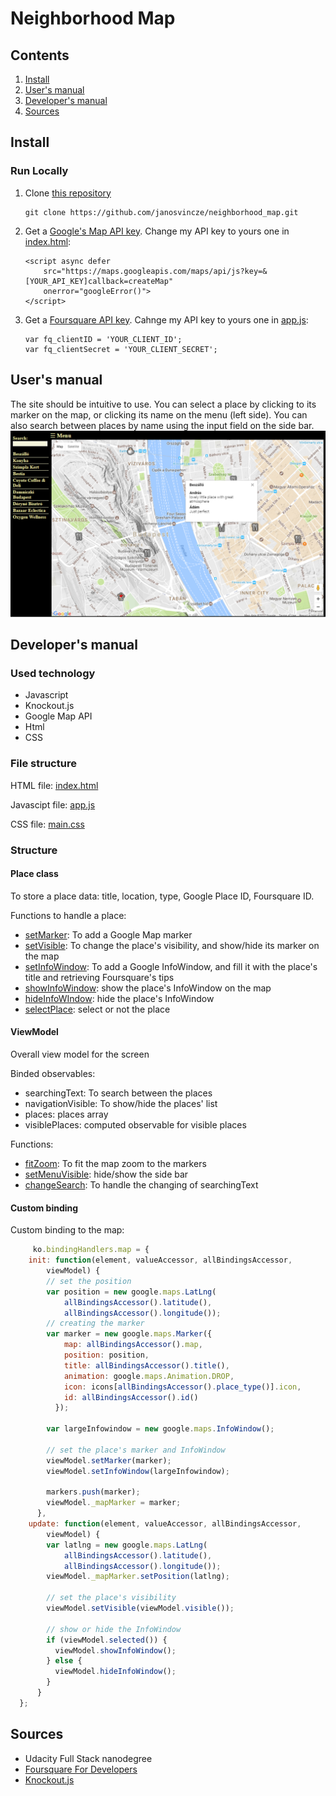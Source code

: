# Neighborhood Map
## Contents
1. [Install](#install)
2. [User's manual](#users-manual)
3. [Developer's manual](#developers-manual)
4. [Sources](#sources)

## Install
### Run Locally
 1. Clone [this repository](https://github.com/janosvincze/neighborhood_map.git)

    ```
    git clone https://github.com/janosvincze/neighborhood_map.git
    ```

 2. Get a [Google's Map API key](https://developers.google.com/maps/documentation/javascript/get-api-key).
  Change my API key to yours one in [index.html](https://github.com/janosvincze/neighborhood_map/blob/master/index.html#L64):

    ```
    <script async defer
        src="https://maps.googleapis.com/maps/api/js?key=&[YOUR_API_KEY]callback=createMap"
        onerror="googleError()">
    </script>
    ```

 3. Get a [Foursquare API key](https://foursquare.com/developers/register).
  Cahnge my API key to yours one in [app.js](https://github.com/janosvincze/neighborhood_map/blob/master/js/app.js#L7):

    ```
    var fq_clientID = 'YOUR_CLIENT_ID';
    var fq_clientSecret = 'YOUR_CLIENT_SECRET';
    ```

## User's manual
The site should be intuitive to use. You can select a place by clicking to its marker on the map, or clicking its name on the menu (left side). You can also search between places by name using the input field on the side bar.
![alt text][home_page_picture]


## Developer's manual

### Used technology
  * Javascript
  * Knockout.js
  * Google Map API
  * Html
  * CSS

### File structure

HTML file: [index.html](https://github.com/janosvincze/neighborhood_map/blob/master/index.html)

Javascipt file: [app.js](https://github.com/janosvincze/neighborhood_map/blob/master/js/app.js)

CSS file: [main.css](https://github.com/janosvincze/neighborhood_map/blob/master/static/main.css)

### Structure

#### Place class
 To store a place data: title, location, type, Google Place ID, Foursquare ID.
 
 Functions to handle a place:
 * [setMarker](https://github.com/janosvincze/neighborhood_map/blob/master/js/app.js#L94): To add a Google Map marker
 * [setVisible](https://github.com/janosvincze/neighborhood_map/blob/master/js/app.js#L106): To change the place's visibility, and show/hide its marker on the map
 * [setInfoWindow](https://github.com/janosvincze/neighborhood_map/blob/master/js/app.js#L112): To add a Google InfoWindow, and fill it with the place's title and retrieving Foursquare's tips
 * [showInfoWindow](https://github.com/janosvincze/neighborhood_map/blob/master/js/app.js#L164): show the place's InfoWindow on the map
 * [hideInfoWIndow](https://github.com/janosvincze/neighborhood_map/blob/master/js/app.js#L172): hide the place's InfoWindow
 * [selectPlace](https://github.com/janosvincze/neighborhood_map/blob/master/js/app.js#L179): select or not the place
 
#### ViewModel
 Overall view model for the screen
 
 Binded observables:
 * searchingText: To search between the places
 * navigationVisible: To show/hide the places' list
 * places: places array
 * visiblePlaces: computed observable for visible places
 
 Functions:
 * [fitZoom](https://github.com/janosvincze/neighborhood_map/blob/master/js/app.js#L205): To fit the map zoom to the markers
 * [setMenuVisible](https://github.com/janosvincze/neighborhood_map/blob/master/js/app.js#L214): hide/show the side bar
 * [changeSearch](https://github.com/janosvincze/neighborhood_map/blob/master/js/app.js#L224): To handle the changing of searchingText
 
#### Custom binding
 Custom binding to the map:
 
```javascript
     ko.bindingHandlers.map = {
    init: function(element, valueAccessor, allBindingsAccessor,
        viewModel) {
        // set the position
        var position = new google.maps.LatLng(
            allBindingsAccessor().latitude(),
            allBindingsAccessor().longitude());
        // creating the marker
        var marker = new google.maps.Marker({
            map: allBindingsAccessor().map,
            position: position,
            title: allBindingsAccessor().title(),
            animation: google.maps.Animation.DROP,
            icon: icons[allBindingsAccessor().place_type()].icon,
            id: allBindingsAccessor().id()
          });

        var largeInfowindow = new google.maps.InfoWindow();

        // set the place's marker and InfoWindow
        viewModel.setMarker(marker);
        viewModel.setInfoWindow(largeInfowindow);

        markers.push(marker);
        viewModel._mapMarker = marker;
      },
    update: function(element, valueAccessor, allBindingsAccessor,
        viewModel) {
        var latlng = new google.maps.LatLng(
            allBindingsAccessor().latitude(),
            allBindingsAccessor().longitude());
        viewModel._mapMarker.setPosition(latlng);

        // set the place's visibility
        viewModel.setVisible(viewModel.visible());

        // show or hide the InfoWindow
        if (viewModel.selected()) {
          viewModel.showInfoWindow();
        } else {
          viewModel.hideInfoWindow();
        }
      }
  };
```



## Sources
  * Udacity Full Stack nanodegree
  * [Foursquare For Developers](https://developer.foursquare.com/)
  * [Knockout.js](http://knockoutjs.com/)

[home_page_picture]: https://github.com/janosvincze/neighborhood_map/blob/master/screenshot/map.png "Home page"
